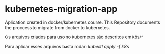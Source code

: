 # kubernetes-migration-app
Aplication created in docker/kubernetes course. This Repository documents the proccess to migrate from docker to kubernetes.


Os arquivos criados para uso no kubernetes são descritos em k8s/*

Para aplicar esses arquivos basta rodar: *kubectl apply -f k8s*
